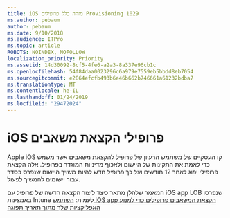 ```yaml
---
title: iOS מזהה כלל פרופילים Provisioning 1029
ms.author: pebaum
author: pebaum
ms.date: 9/10/2018
ms.audience: ITPro
ms.topic: article
ROBOTS: NOINDEX, NOFOLLOW
localization_priority: Priority
ms.assetid: 14d30092-8cf5-4fe6-a2a3-8a337e96cb1c
ms.openlocfilehash: 54f84daa0023296c6a979e7559eb5bbdd8eb7054
ms.sourcegitcommit: e2864efcfb493b6e46b662b746661a61232bdba7
ms.translationtype: MT
ms.contentlocale: he-IL
ms.lasthandoff: 01/24/2019
ms.locfileid: "29472024"
---
```

# <a name="ios-provisioning-profiles"></a>iOS פרופילי הקצאת משאבים

Apple iOS קו העסקיים של משתמש הרעיון של פרופיל להקצאת משאבים אשר משמש כדי לאמת את התקינות של היישום ולאכוף מדיניות המוגדר בפרופיל. אלה הקצאת פרופילי יפוג לאחר 12 חודשים ועל כך פרופיל חדש להיות משויך היישום שנפרס בסדר עבור יישומים להמשיך לפעול.
  
המאמר שלהלן מתאר כיצד ליצור הקצאה חדשה של פרופיל עם iOS app LOB שנפרסו באמצעות Intune לעמית: [השתמש iOS app הקצאת המשאבים פרופילים כדי למנוע האפליקציות שלך מתוך תאריך תפוגה](https://docs.microsoft.com/intune/app-provisioning-profile-ios)
  

